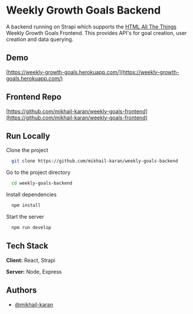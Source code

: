 
# Weekly Growth Goals Backend

A backend running on Strapi which supports the [HTML All The Things](www.htmlallthethings.com) Weekly Growth Goals Frontend. This provides API's for goal creation, user creation and data querying. 

  
## Demo

[https://weekly-growth-goals.herokuapp.com/](https://weekly-growth-goals.herokuapp.com/)

## Frontend Repo

[https://github.com/mikhail-karan/weekly-goals-frontend](https://github.com/mikhail-karan/weekly-goals-frontend)

    
## Run Locally

Clone the project

```bash
  git clone https://github.com/mikhail-karan/weekly-goals-backend
```

Go to the project directory

```bash
  cd weekly-goals-backend
```

Install dependencies

```bash
  npm install
```

Start the server

```bash
  npm run develop
```

  
## Tech Stack

**Client:** React, Strapi

**Server:** Node, Express

  
## Authors

- [@mikhail-karan](https://www.github.com/mikhail-karan)

  